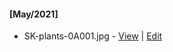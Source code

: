 #### [May/2021]
   - SK-plants-0A001.jpg - [View](https://samsonkiran02.github.io/Link/Images/JPG/Plants/SK-plants-0A001.jpg) | [Edit](https://github.com/samsonkiran02/Link/blob/main/Images/JPG/Plants/SK-plants-0A001.jpg)                                                        
